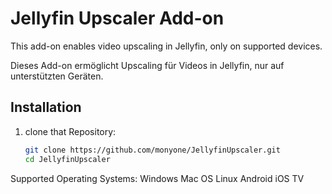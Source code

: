 # Jellyfin Upscaler Add-on

This add-on enables video upscaling in Jellyfin, only on supported devices.

Dieses Add-on ermöglicht Upscaling für Videos in Jellyfin, nur auf unterstützten Geräten.

## Installation

1. clone that Repository:
   ```bash
   git clone https://github.com/monyone/JellyfinUpscaler.git
   cd JellyfinUpscaler
Supported Operating Systems:
Windows
Mac OS
Linux
Android
iOS
TV
